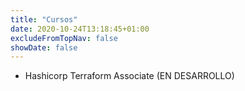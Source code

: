 ```yaml
---
title: "Cursos"
date: 2020-10-24T13:18:45+01:00
excludeFromTopNav: false
showDate: false
---
```


* Hashicorp Terraform Associate (EN DESARROLLO)